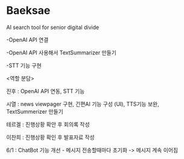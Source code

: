 # Baeksae
AI search tool for senior digital divide

 <To-Do>
 
 -OpenAI API 연결
  
 -OpenAI API 사용해서 TextSummarizer 만들기
  
 -STT 기능 구현
  

<역할 분담>
  
진후 : OpenAI API 연동, STT 기능
  
시열 : news viewpager 구현, 긴편AI 기능 구성 (UI), TTS기능 보완,  TextSummerizer 만들기
  
테르겔 : 진행상황 확안 후 회의록 작성

이찬희 : 진행상황 확인 후 발표자료 작성

 
6/1 : ChatBot 기능 개선 - 메시지 전송할때마다 초기화 -> 메시지 계속 이어짐
